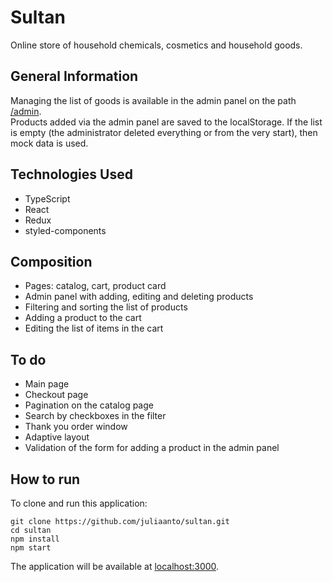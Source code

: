# Sultan
Online store of household chemicals, cosmetics and household goods.


## General Information
Managing the list of goods is available in the admin panel on the path [/admin](https://juliaanto.github.io/sultan/admin).  
Products added via the admin panel are saved to the localStorage. If the list is empty (the administrator deleted everything or from the very start), then mock data is used.


## Technologies Used
- TypeScript
- React
- Redux
- styled-components


## Сomposition
- Pages: catalog, cart, product card
- Admin panel with adding, editing and deleting products
- Filtering and sorting the list of products
- Adding a product to the cart
- Editing the list of items in the cart


## To do
- Main page
- Сheckout page
- Pagination on the catalog page
- Search by checkboxes in the filter
- Thank you order window
- Adaptive layout
- Validation of the form for adding a product in the admin panel


## How to run
To clone and run this application:

```
git clone https://github.com/juliaanto/sultan.git
cd sultan
npm install
npm start
```
The application will be available at [localhost:3000](http://localhost:3000).
